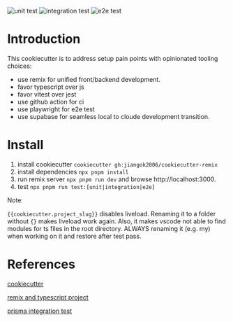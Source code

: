 ![unit test](https://github.com/jiangok2006/cookiecutter-remix/actions/workflows/main_unit_test.yml/badge.svg)
![integration test](https://github.com/jiangok2006/cookiecutter-remix/actions/workflows/main_integration_test.yml/badge.svg)
![e2e test](https://github.com/jiangok2006/cookiecutter-remix/actions/workflows/main_e2e_test.yml/badge.svg)

# Introduction

This cookiecutter is to address setup pain points with opinionated tooling choices:

* use remix for unified front/backend development.
* favor typescript over js
* favor vitest over jest
* use github action for ci
* use playwright for e2e test
* use supabase for seamless local to cloude development transition.

# Install

1. install cookiecutter `cookiecutter gh:jiangok2006/cookiecutter-remix`
1. install dependencies `npx pnpm install`
1. run remix server `npx pnpm run dev` and browse http://localhost:3000.
1. test `npx pnpm run test:[unit|integration|e2e]`

Note:

`{{cookiecutter.project_slug}}` disables liveload. Renaming it to a folder
without `{}` makes liveload work again. Also, it makes vscode not able to find
modules for ts files in the root directory. ALWAYS renaming it (e.g. my) when
working on it and restore after test pass.

# References

[cookiecutter](https://cookiecutter.readthedocs.io/en/2.4.0/tutorials/tutorial2.html#step-1-name-your-cookiecutter)

[remix and typescript project](https://coderpad.io/blog/development/how-to-build-a-web-application-with-typescript-and-remix/)

[prisma integration test](https://www.prisma.io/blog/testing-series-3-aBUyF8nxAn)
